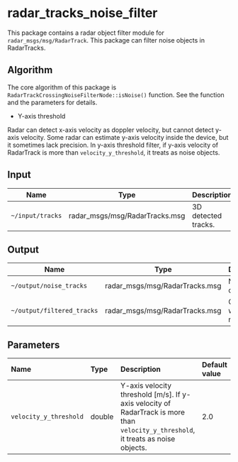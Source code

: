 # radar_tracks_noise_filter

This package contains a radar object filter module for `radar_msgs/msg/RadarTrack`.
This package can filter noise objects in RadarTracks.

## Algorithm

The core algorithm of this package is `RadarTrackCrossingNoiseFilterNode::isNoise()` function.
See the function and the parameters for details.

- Y-axis threshold

Radar can detect x-axis velocity as doppler velocity, but cannot detect y-axis velocity.
Some radar can estimate y-axis velocity inside the device, but it sometimes lack precision.
In y-axis threshold filter, if y-axis velocity of RadarTrack is more than `velocity_y_threshold`, it treats as noise objects.

## Input

| Name             | Type                           | Description         |
| ---------------- | ------------------------------ | ------------------- |
| `~/input/tracks` | radar_msgs/msg/RadarTracks.msg | 3D detected tracks. |

## Output

| Name                       | Type                           | Description           |
| -------------------------- | ------------------------------ | --------------------- |
| `~/output/noise_tracks`    | radar_msgs/msg/RadarTracks.msg | Noise objects         |
| `~/output/filtered_tracks` | radar_msgs/msg/RadarTracks.msg | Objects without noise |

## Parameters

| Name                   | Type   | Description                                                                                                                        | Default value |
| :--------------------- | :----- | :--------------------------------------------------------------------------------------------------------------------------------- | :------------ |
| `velocity_y_threshold` | double | Y-axis velocity threshold [m/s]. If y-axis velocity of RadarTrack is more than `velocity_y_threshold`, it treats as noise objects. | 2.0           |
